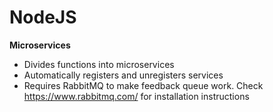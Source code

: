 # NodeJS
**Microservices**

* Divides functions into microservices
* Automatically registers and unregisters services
* Requires RabbitMQ to make feedback queue work. Check https://www.rabbitmq.com/ for installation instructions

